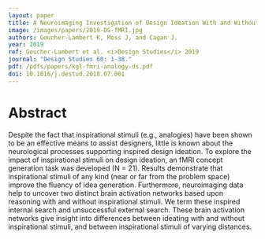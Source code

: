 ```yaml
---
layout: paper
title: A Neuroimaging Investigation of Design Ideation With and Without Inspirational Stimuli- Understanding the Meaning of Near and Far Stimuli
image: /images/papers/2019-DS-fMRI.jpg
authors: Goucher-Lambert K, Moss J, and Cagan J.
year: 2019
ref: Goucher-Lambert et al. <i>Design Studies</i> 2019
journal: "Design Studies 60: 1-38."
pdf: /pdfs/papers/kgl-fmri-analogy-ds.pdf
doi: 10.1016/j.destud.2018.07.001 
---
```


# Abstract

Despite the fact that inspirational stimuli (e.g., analogies) have been shown to be
an effective means to assist designers, little is known about the neurological
processes supporting inspired design ideation. To explore the impact of
inspirational stimuli on design ideation, an fMRI concept generation task was
developed (N = 21). Results demonstrate that inspirational stimuli of any kind
(near or far from the problem space) improve the fluency of idea generation.
Furthermore, neuroimaging data help to uncover two distinct brain activation
networks based upon reasoning with and without inspirational stimuli. We term
these inspired internal search and unsuccessful external search. These brain
activation networks give insight into differences between ideating with and without
inspirational stimuli, and between inspirational stimuli of varying distances.
